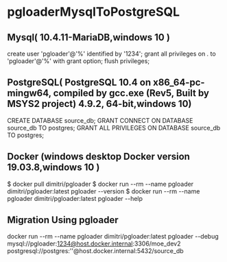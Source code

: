 # pgloaderMysqlToPostgreSQL



## Mysql( 10.4.11-MariaDB,windows 10 )

create user 'pgloader'@'%' identified by '1234';
grant all privileges on *.* to 'pgloader'@'%' with grant option;
flush privileges;


## PostgreSQL( PostgreSQL 10.4 on x86_64-pc-mingw64, compiled by gcc.exe (Rev5, Built by MSYS2 project) 4.9.2, 64-bit,windows 10)


CREATE DATABASE source_db;
GRANT CONNECT ON DATABASE source_db TO postgres;
GRANT ALL PRIVILEGES ON DATABASE source_db TO postgres;




## Docker (windows desktop Docker version 19.03.8,windows 10 )



$ docker pull dimitri/pgloader
$ docker run --rm --name pgloader dimitri/pgloader:latest pgloader --version
$ docker run --rm --name pgloader dimitri/pgloader:latest pgloader --help


## Migration Using pgloader

docker run --rm --name pgloader dimitri/pgloader:latest pgloader --debug mysql://pgloader:1234@host.docker.internal:3306/moe_dev2 postgresql://postgres:''@host.docker.internal:5432/source_db




